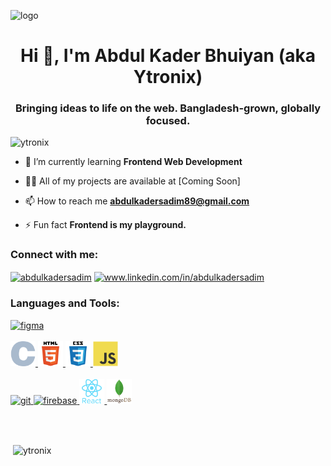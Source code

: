 ![logo](https://github.com/Ytronix/Ytronix/blob/main/Purple%20Modern%20Gaming%20Youtube%20Banner%20(1).png)
<h1 align="center">Hi 👋, I'm Abdul Kader Bhuiyan (aka Ytronix)</h1>
<h3 align="center">Bringing ideas to life on the web. Bangladesh-grown, globally focused.</h3>

<p align="left"> <img src="https://komarev.com/ghpvc/?username=ytronix&label=Profile%20views&color=0e75b6&style=flat" alt="ytronix" /> </p>

- 🌱 I’m currently learning **Frontend Web Development**

- 👨‍💻 All of my projects are available at [Coming Soon]

- 📫 How to reach me **abdulkadersadim89@gmail.com**

- ⚡ Fun fact **Frontend is my playground.**

<h3 align="left">Connect with me:</h3>
<p align="left">
<a href="https://twitter.com/abdulkadersadim" target="blank"><img align="center" src="https://raw.githubusercontent.com/rahuldkjain/github-profile-readme-generator/master/src/images/icons/Social/twitter.svg" alt="abdulkadersadim" height="30" width="40" /></a>
<a href="https://linkedin.com/in/www.linkedin.com/in/abdulkadersadim" target="blank"><img align="center" src="https://raw.githubusercontent.com/rahuldkjain/github-profile-readme-generator/master/src/images/icons/Social/linked-in-alt.svg" alt="www.linkedin.com/in/abdulkadersadim" height="30" width="40" /></a>
</p>

<h3 align="left">Languages and Tools:</h3>
<p> 
    <a href="https://www.figma.com/" target="_blank" rel="noreferrer"> <img src="https://www.vectorlogo.zone/logos/figma/figma-icon.svg" alt="figma" width="40" height="40"/> </a>
    <br><br>
    <a href="https://www.cprogramming.com/" target="_blank" rel="noreferrer"> <img src="https://raw.githubusercontent.com/devicons/devicon/master/icons/c/c-original.svg" alt="c" width="40" height="40"/> </a>
    <a href="https://www.w3.org/html/" target="_blank" rel="noreferrer"> <img src="https://raw.githubusercontent.com/devicons/devicon/master/icons/html5/html5-original-wordmark.svg" alt="html5" width="40" height="40"/> </a> 
    <a href="https://www.w3schools.com/css/" target="_blank" rel="noreferrer"> <img src="https://raw.githubusercontent.com/devicons/devicon/master/icons/css3/css3-original-wordmark.svg" alt="css3" width="40" height="40"/> </a>
    <a href="https://developer.mozilla.org/en-US/docs/Web/JavaScript" target="_blank" rel="noreferrer"> <img src="https://raw.githubusercontent.com/devicons/devicon/master/icons/javascript/javascript-original.svg" alt="javascript" width="40" height="40"/> </a>
    <br><br>
    <a href="https://git-scm.com/" target="_blank" rel="noreferrer"> <img src="https://www.vectorlogo.zone/logos/git-scm/git-scm-icon.svg" alt="git" width="40" height="40"/> </a>
    <a href="https://firebase.google.com/" target="_blank" rel="noreferrer"> <img src="https://www.vectorlogo.zone/logos/firebase/firebase-icon.svg" alt="firebase" width="40" height="40"/> </a> 
    <a href="https://reactjs.org/" target="_blank" rel="noreferrer"> <img src="https://raw.githubusercontent.com/devicons/devicon/master/icons/react/react-original-wordmark.svg" alt="react" width="40" height="40"/> </a> 
    <a href="https://www.mongodb.com/" target="_blank" rel="noreferrer"> <img src="https://raw.githubusercontent.com/devicons/devicon/master/icons/mongodb/mongodb-original-wordmark.svg" alt="mongodb" width="40" height="40"/> </a>
    </p>
    <br><br>
<p>&nbsp;<img align="center" src="https://github-readme-stats.vercel.app/api?username=ytronix&show_icons=true&locale=en" alt="ytronix" /></p>


